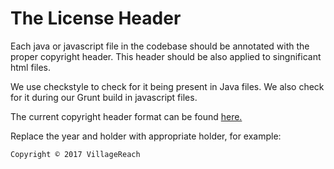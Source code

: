 # The License Header

Each java or javascript file in the codebase should be annotated with the 
proper copyright header. This header should be also applied to singnificant html files.

We use checkstyle to check for it being present in Java files. We also check for
it during our Grunt build in javascript files.

The current copyright header format can be found [here.](https://raw.githubusercontent.com/OpenLMIS/openlmis-ref-distro/master/LICENSE-HEADER)

Replace the year and holder with appropriate holder, for example:

```
Copyright © 2017 VillageReach
